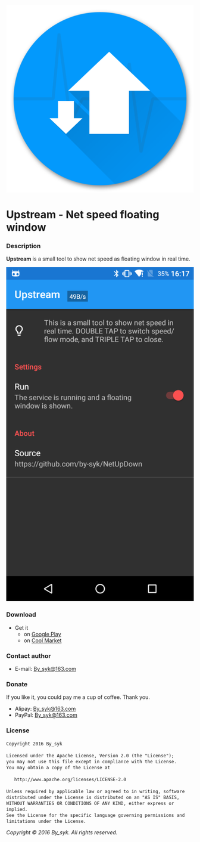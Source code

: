![icon.png](icon.png)

# Upstream - Net speed floating window


### Description

**Upstream** is a small tool to show net speed as floating window in real time.

![screenshot.png](screenshot.png)


### Download

* Get it
   * on [Google Play](https://play.google.com/store/apps/details?id=com.by_syk.netupdown "Upstream")
   * on [Cool Market](http://www.coolapk.com/apk/com.by_syk.netupdown "Upstream")


### Contact author

* E-mail: [By_syk@163.com](mailto:By_syk@163.com "By_syk")


### Donate

If you like it, you could pay me a cup of coffee. Thank you.

* Alipay: By_syk@163.com
* PayPal: By_syk@163.com


### License

    Copyright 2016 By_syk

    Licensed under the Apache License, Version 2.0 (the "License");
    you may not use this file except in compliance with the License.
    You may obtain a copy of the License at

       http://www.apache.org/licenses/LICENSE-2.0

    Unless required by applicable law or agreed to in writing, software
    distributed under the License is distributed on an "AS IS" BASIS,
    WITHOUT WARRANTIES OR CONDITIONS OF ANY KIND, either express or implied.
    See the License for the specific language governing permissions and
    limitations under the License.


*Copyright &#169; 2016 By_syk. All rights reserved.*